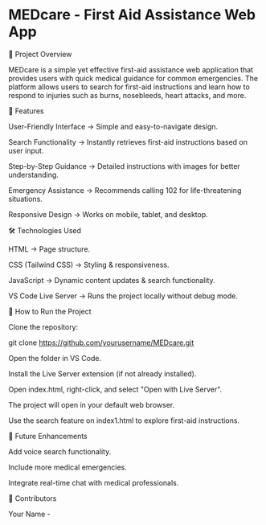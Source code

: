 # MEDcare - First Aid Assistance Web App
📌 Project Overview

MEDcare is a simple yet effective first-aid assistance web application that provides users with quick medical guidance for common emergencies. The platform allows users to search for first-aid instructions and learn how to respond to injuries such as burns, nosebleeds, heart attacks, and more.

🎯 Features

User-Friendly Interface → Simple and easy-to-navigate design.

Search Functionality → Instantly retrieves first-aid instructions based on user input.

Step-by-Step Guidance → Detailed instructions with images for better understanding.

Emergency Assistance → Recommends calling 102 for life-threatening situations.

Responsive Design → Works on mobile, tablet, and desktop.

🛠️ Technologies Used

HTML → Page structure.

CSS (Tailwind CSS) → Styling & responsiveness.

JavaScript → Dynamic content updates & search functionality.

VS Code Live Server → Runs the project locally without debug mode.

🚀 How to Run the Project

Clone the repository:

git clone https://github.com/yourusername/MEDcare.git

Open the folder in VS Code.

Install the Live Server extension (if not already installed).

Open index.html, right-click, and select "Open with Live Server".

The project will open in your default web browser.

Use the search feature on index1.html to explore first-aid instructions.

📌 Future Enhancements

Add voice search functionality.

Include more medical emergencies.

Integrate real-time chat with medical professionals.

👤 Contributors

Your Name - 
